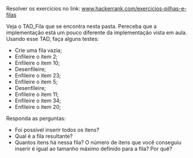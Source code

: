 Resolver os exercícios no link: www.hackerrank.com/exercicios-pilhas-e-filas

Veja o TAD_Fila que se encontra nesta pasta. Pereceba que a implementação está um pouco diferente da implementação vista em aula. Usando esse TAD, faça alguns testes:
- Crie uma fila vazia;
- Enfileire o item 2;
- Enfileire o item 10;
- Desenfileire;
- Enfileire o item 23;
- Enfileire o item 5;
- Desenfileire;
- Enfileire o item 11;
- Enfileire o item 34;
- Enfileire o item 20;

Responda as perguntas:
- Foi possível inserir todos os itens? 
- Qual é a fila resultante? 
- Quantos itens há nessa fila? O número de itens que você conseguiu inserir é igual ao tamanho máximo definido para a fila? Por quê?












